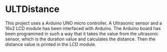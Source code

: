 # ULTDistance

This project uses a Arduino UNO micro controller. A Ultrasonic sensor and a 16x2 LCD module has been interfaced with Arduino. The Arduino board has been programmed in such a way that it takes the value from the ultrasonic sensor, which is the duration value and calculates the distance. Then the distance value is printed in the LCD module.
